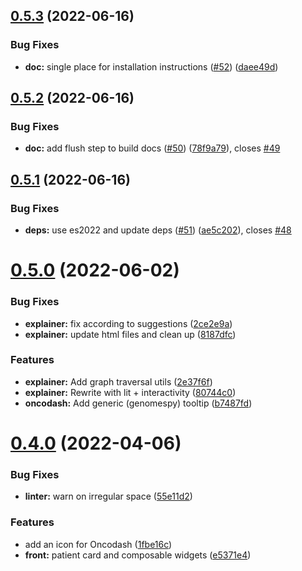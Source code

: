 ## [0.5.3](https://github.com/oncodash/oncodash/compare/v0.5.2...v0.5.3) (2022-06-16)

### Bug Fixes

* **doc:** single place for installation instructions ([#52](https://github.com/oncodash/oncodash/issues/52)) ([daee49d](https://github.com/oncodash/oncodash/commit/daee49dd3d63c425e70a899f05fd972295762576))

## [0.5.2](https://github.com/oncodash/oncodash/compare/v0.5.1...v0.5.2) (2022-06-16)

### Bug Fixes

* **doc:** add flush step to build docs ([#50](https://github.com/oncodash/oncodash/issues/50)) ([78f9a79](https://github.com/oncodash/oncodash/commit/78f9a79f74b9e22eb18e4949f0fd9da98a379fdf)), closes [#49](https://github.com/oncodash/oncodash/issues/49)

## [0.5.1](https://github.com/oncodash/oncodash/compare/v0.5.0...v0.5.1) (2022-06-16)

### Bug Fixes

* **deps:** use es2022 and update deps ([#51](https://github.com/oncodash/oncodash/issues/51)) ([ae5c202](https://github.com/oncodash/oncodash/commit/ae5c202f000f815bb38253eb99709b5a45f0d697)), closes [#48](https://github.com/oncodash/oncodash/issues/48)

# [0.5.0](https://github.com/oncodash/oncodash/compare/v0.4.0...v0.5.0) (2022-06-02)

### Bug Fixes

* **explainer:** fix according to suggestions ([2ce2e9a](https://github.com/oncodash/oncodash/commit/2ce2e9aace284d95c1f5a1a28971729b87dead9a))
* **explainer:** update html files and clean up ([8187dfc](https://github.com/oncodash/oncodash/commit/8187dfc2d5c3bb7576e94499383b57ee59c5ffd6))

### Features

* **explainer:** Add graph traversal utils ([2e37f6f](https://github.com/oncodash/oncodash/commit/2e37f6f3113f7ae5839eb406cdf44fcd61bfff93))
* **explainer:** Rewrite with lit + interactivity ([80744c0](https://github.com/oncodash/oncodash/commit/80744c091bb41a7d44d22e20a43509abd32d4dd4))
* **oncodash:** Add generic (genomespy) tooltip ([b7487fd](https://github.com/oncodash/oncodash/commit/b7487fd1a7c50d6c0b345c7c544ce4e04694c06b))

# [0.4.0](https://github.com/oncodash/oncodash/compare/v0.3.0...v0.4.0) (2022-04-06)

### Bug Fixes

* **linter:** warn on irregular space ([55e11d2](https://github.com/oncodash/oncodash/commit/55e11d23819c0924f145dadf1640ea969815d113))

### Features

* add an icon for Oncodash ([1fbe16c](https://github.com/oncodash/oncodash/commit/1fbe16cf2761f9cf73286155eab50c7b50118a93))
* **front:** patient card and composable widgets ([e5371e4](https://github.com/oncodash/oncodash/commit/e5371e468380d1b2a25f43cfcd4041dfd31506b2))
